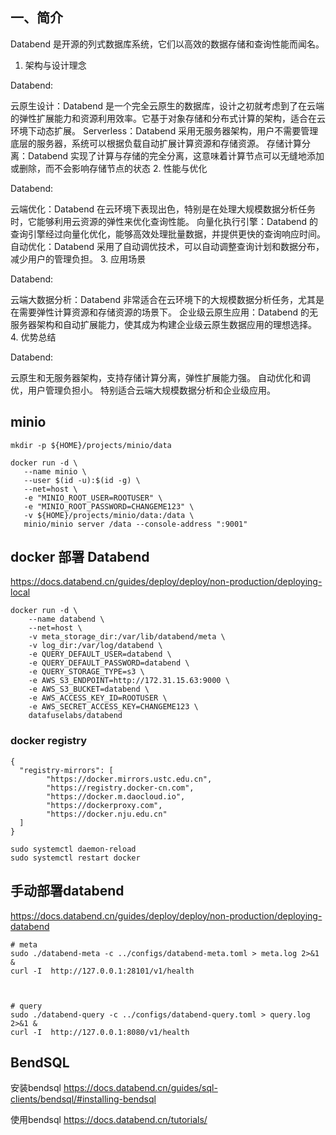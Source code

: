 
## 一、简介


Databend 是开源的列式数据库系统，它们以高效的数据存储和查询性能而闻名。

1. 架构与设计理念

Databend:

云原生设计：Databend 是一个完全云原生的数据库，设计之初就考虑到了在云端的弹性扩展能力和资源利用效率。它基于对象存储和分布式计算的架构，适合在云环境下动态扩展。
Serverless：Databend 采用无服务器架构，用户不需要管理底层的服务器，系统可以根据负载自动扩展计算资源和存储资源。
存储计算分离：Databend 实现了计算与存储的完全分离，这意味着计算节点可以无缝地添加或删除，而不会影响存储节点的状态
2. 性能与优化

Databend:

云端优化：Databend 在云环境下表现出色，特别是在处理大规模数据分析任务时，它能够利用云资源的弹性来优化查询性能。
向量化执行引擎：Databend 的查询引擎经过向量化优化，能够高效处理批量数据，并提供更快的查询响应时间。
自动优化：Databend 采用了自动调优技术，可以自动调整查询计划和数据分布，减少用户的管理负担。
3. 应用场景

Databend:

云端大数据分析：Databend 非常适合在云环境下的大规模数据分析任务，尤其是在需要弹性计算资源和存储资源的场景下。
企业级云原生应用：Databend 的无服务器架构和自动扩展能力，使其成为构建企业级云原生数据应用的理想选择。
4. 优势总结

Databend:

云原生和无服务器架构，支持存储计算分离，弹性扩展能力强。
自动优化和调优，用户管理负担小。
特别适合云端大规模数据分析和企业级应用。



## minio

```shell
mkdir -p ${HOME}/projects/minio/data

docker run -d \
   --name minio \
   --user $(id -u):$(id -g) \
   --net=host \
   -e "MINIO_ROOT_USER=ROOTUSER" \
   -e "MINIO_ROOT_PASSWORD=CHANGEME123" \
   -v ${HOME}/projects/minio/data:/data \
   minio/minio server /data --console-address ":9001"
```


## docker 部署 Databend
https://docs.databend.cn/guides/deploy/deploy/non-production/deploying-local

```shell
docker run -d \
    --name databend \
    --net=host \
    -v meta_storage_dir:/var/lib/databend/meta \
    -v log_dir:/var/log/databend \
    -e QUERY_DEFAULT_USER=databend \
    -e QUERY_DEFAULT_PASSWORD=databend \
    -e QUERY_STORAGE_TYPE=s3 \
    -e AWS_S3_ENDPOINT=http://172.31.15.63:9000 \
    -e AWS_S3_BUCKET=databend \
    -e AWS_ACCESS_KEY_ID=ROOTUSER \
    -e AWS_SECRET_ACCESS_KEY=CHANGEME123 \
    datafuselabs/databend
```


### docker registry
```shell
{
  "registry-mirrors": [
        "https://docker.mirrors.ustc.edu.cn",
        "https://registry.docker-cn.com",
        "https://docker.m.daocloud.io",
        "https://dockerproxy.com",
        "https://docker.nju.edu.cn"
  ]
}

sudo systemctl daemon-reload
sudo systemctl restart docker
```



## 手动部署databend 

https://docs.databend.cn/guides/deploy/deploy/non-production/deploying-databend
```shell
# meta
sudo ./databend-meta -c ../configs/databend-meta.toml > meta.log 2>&1 &
curl -I  http://127.0.0.1:28101/v1/health



# query
sudo ./databend-query -c ../configs/databend-query.toml > query.log 2>&1 &
curl -I  http://127.0.0.1:8080/v1/health

```

## BendSQL

安装bendsql
https://docs.databend.cn/guides/sql-clients/bendsql/#installing-bendsql

使用bendsql
https://docs.databend.cn/tutorials/